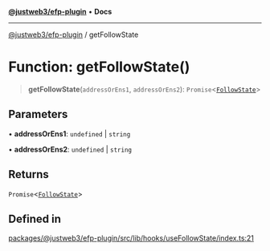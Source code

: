 [**@justweb3/efp-plugin**](../README.md) • **Docs**

***

[@justweb3/efp-plugin](../globals.md) / getFollowState

# Function: getFollowState()

> **getFollowState**(`addressOrEns1`, `addressOrEns2`): `Promise`\<[`FollowState`](../interfaces/FollowState.md)\>

## Parameters

• **addressOrEns1**: `undefined` \| `string`

• **addressOrEns2**: `undefined` \| `string`

## Returns

`Promise`\<[`FollowState`](../interfaces/FollowState.md)\>

## Defined in

[packages/@justweb3/efp-plugin/src/lib/hooks/useFollowState/index.ts:21](https://github.com/JustaName-id/JustaName-sdk/blob/dc845c10af242e3ca87d95ef392516ac0bfa8b95/packages/@justweb3/efp-plugin/src/lib/hooks/useFollowState/index.ts#L21)
